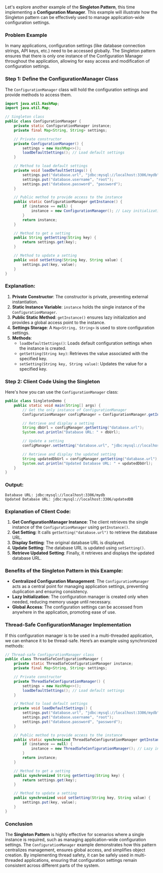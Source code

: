 Let's explore another example of the **Singleton Pattern**, this time implementing a **Configuration Manager**. This example will illustrate how the Singleton pattern can be effectively used to manage application-wide configuration settings.

### Problem Example
In many applications, configuration settings (like database connection strings, API keys, etc.) need to be accessed globally. The Singleton pattern ensures that there is only one instance of the Configuration Manager throughout the application, allowing for easy access and modification of configuration settings.

### Step 1: Define the **ConfigurationManager** Class

The `ConfigurationManager` class will hold the configuration settings and provide methods to access them.

```java
import java.util.HashMap;
import java.util.Map;

// Singleton class
public class ConfigurationManager {
    private static ConfigurationManager instance;
    private final Map<String, String> settings;

    // Private constructor
    private ConfigurationManager() {
        settings = new HashMap<>();
        loadDefaultSettings(); // Load default settings
    }

    // Method to load default settings
    private void loadDefaultSettings() {
        settings.put("database.url", "jdbc:mysql://localhost:3306/mydb");
        settings.put("database.username", "root");
        settings.put("database.password", "password");
    }

    // Public method to provide access to the instance
    public static ConfigurationManager getInstance() {
        if (instance == null) {
            instance = new ConfigurationManager(); // Lazy initialization
        }
        return instance;
    }

    // Method to get a setting
    public String getSetting(String key) {
        return settings.get(key);
    }

    // Method to update a setting
    public void setSetting(String key, String value) {
        settings.put(key, value);
    }
}
```

### Explanation:
1. **Private Constructor**: The constructor is private, preventing external instantiation.
2. **Static Instance Variable**: `instance` holds the single instance of the `ConfigurationManager`.
3. **Public Static Method**: `getInstance()` ensures lazy initialization and provides a global access point to the instance.
4. **Settings Storage**: A `Map<String, String>` is used to store configuration settings.
5. **Methods**:
    - `loadDefaultSettings()`: Loads default configuration settings when the instance is created.
    - `getSetting(String key)`: Retrieves the value associated with the specified key.
    - `setSetting(String key, String value)`: Updates the value for a specified key.

### Step 2: Client Code Using the Singleton

Here's how you can use the `ConfigurationManager` class:

```java
public class SingletonDemo {
    public static void main(String[] args) {
        // Get the only instance of ConfigurationManager
        ConfigurationManager configManager = ConfigurationManager.getInstance();

        // Retrieve and display a setting
        String dbUrl = configManager.getSetting("database.url");
        System.out.println("Database URL: " + dbUrl);

        // Update a setting
        configManager.setSetting("database.url", "jdbc:mysql://localhost:3306/updatedDB");

        // Retrieve and display the updated setting
        String updatedDbUrl = configManager.getSetting("database.url");
        System.out.println("Updated Database URL: " + updatedDbUrl);
    }
}
```

### Output:
```
Database URL: jdbc:mysql://localhost:3306/mydb
Updated Database URL: jdbc:mysql://localhost:3306/updatedDB
```

### Explanation of Client Code:
1. **Get ConfigurationManager Instance**: The client retrieves the single instance of the `ConfigurationManager` using `getInstance()`.
2. **Get Setting**: It calls `getSetting("database.url")` to retrieve the database URL.
3. **Display Setting**: The original database URL is displayed.
4. **Update Setting**: The database URL is updated using `setSetting()`.
5. **Retrieve Updated Setting**: Finally, it retrieves and displays the updated database URL.

### Benefits of the Singleton Pattern in this Example:
- **Centralized Configuration Management**: The `ConfigurationManager` acts as a central point for managing application settings, preventing duplication and ensuring consistency.
- **Lazy Initialization**: The configuration manager is created only when needed, reducing memory usage until necessary.
- **Global Access**: The configuration settings can be accessed from anywhere in the application, promoting ease of use.

### Thread-Safe ConfigurationManager Implementation

If this configuration manager is to be used in a multi-threaded application, we can enhance it to be thread-safe. Here’s an example using synchronized methods:

```java
// Thread-safe ConfigurationManager class
public class ThreadSafeConfigurationManager {
    private static ThreadSafeConfigurationManager instance;
    private final Map<String, String> settings;

    // Private constructor
    private ThreadSafeConfigurationManager() {
        settings = new HashMap<>();
        loadDefaultSettings(); // Load default settings
    }

    // Method to load default settings
    private void loadDefaultSettings() {
        settings.put("database.url", "jdbc:mysql://localhost:3306/mydb");
        settings.put("database.username", "root");
        settings.put("database.password", "password");
    }

    // Public method to provide access to the instance
    public static synchronized ThreadSafeConfigurationManager getInstance() {
        if (instance == null) {
            instance = new ThreadSafeConfigurationManager(); // Lazy initialization
        }
        return instance;
    }

    // Method to get a setting
    public synchronized String getSetting(String key) {
        return settings.get(key);
    }

    // Method to update a setting
    public synchronized void setSetting(String key, String value) {
        settings.put(key, value);
    }
}
```

### Conclusion

The **Singleton Pattern** is highly effective for scenarios where a single instance is required, such as managing application-wide configuration settings. The `ConfigurationManager` example demonstrates how this pattern centralizes management, ensures global access, and simplifies object creation. By implementing thread safety, it can be safely used in multi-threaded applications, ensuring that configuration settings remain consistent across different parts of the system.